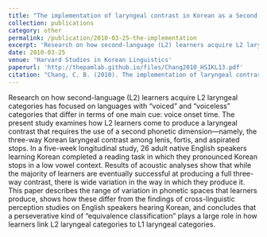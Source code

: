 ```yaml
---
title: "The implementation of laryngeal contrast in Korean as a Second Language"
collection: publications
category: other
permalink: /publication/2010-03-25-the-implementation
excerpt: 'Research on how second-language (L2) learners acquire L2 laryngeal categories has focused on languages with “voiced” and “voiceless”...'
date: 2010-03-25
venue: 'Harvard Studies in Korean Linguistics'
paperurl: 'http://thepamlab.github.io/files/Chang2010_HSIKL13.pdf'
citation: "Chang, C. B. (2010). The implementation of laryngeal contrast in Korean as a Second Language. <i>Harvard Studies in Korean Linguistics</i>, <i>13</i>, 91–104."
---
```


Research on how second-language (L2) learners acquire L2 laryngeal categories has focused on languages with “voiced” and “voiceless” categories that differ in terms of one main cue: voice onset time. The present study examines how L2 learners come to produce a laryngeal contrast that requires the use of a second phonetic dimension—namely, the three-way Korean laryngeal contrast among lenis, fortis, and aspirated stops. In a five-week longitudinal study, 26 adult native English speakers learning Korean completed a reading task in which they pronounced Korean stops in a low vowel context. Results of acoustic analyses show that while the majority of learners are eventually successful at producing a full three-way contrast, there is wide variation in the way in which they produce it. This paper describes the range of variation in phonetic spaces that learners produce, shows how these differ from the findings of cross-linguistic perception studies on English speakers hearing Korean, and concludes that a perseverative kind of “equivalence classification” plays a large role in how learners link L2 laryngeal categories to L1 laryngeal categories.
